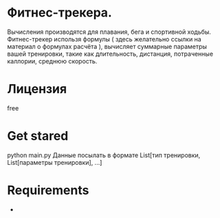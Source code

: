 # Фитнес-трекера. 

Вычисления производятся для плавания, бега и спортивной ходьбы. 
Фитнес-трекер использя формулы ( здесь желательно ссылки на материал о формулах расчёта ), 
вычисляет суммарные параметры вашей тренировки, такие как длительность, дистанция, потраченные каллории, среднюю скорость.

# Лицензия
free

# Get stared
python main.py
Данные посылать в формате List[тип тренировки, List[параметры тренировки], ...]

# Requirements
-
